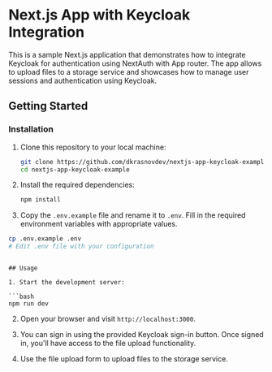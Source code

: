 # Next.js App with Keycloak Integration

This is a sample Next.js application that demonstrates how to integrate Keycloak for authentication using NextAuth with App router. The app allows to upload files to a storage service and showcases how to manage user sessions and authentication using Keycloak.

## Getting Started

### Installation

1. Clone this repository to your local machine:

   ```bash
   git clone https://github.com/dkrasnovdev/nextjs-app-keycloak-example.git
   cd nextjs-app-keycloak-example
   ```

2. Install the required dependencies:

   ```bash
   npm install
   ```

3. Copy the `.env.example` file and rename it to `.env`. Fill in the required environment variables with appropriate values.

```bash
cp .env.example .env
# Edit .env file with your configuration
```
   ```

## Usage

1. Start the development server:

   ```bash
   npm run dev
   ```

2. Open your browser and visit `http://localhost:3000`.

3. You can sign in using the provided Keycloak sign-in button. Once signed in, you'll have access to the file upload functionality.

4. Use the file upload form to upload files to the storage service.